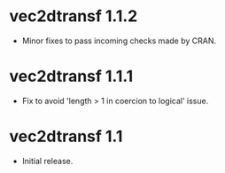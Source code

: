 # vec2dtransf 1.1.2

  + Minor fixes to pass incoming checks made by CRAN.
  
# vec2dtransf 1.1.1

  + Fix to avoid 'length > 1 in coercion to logical' issue.

# vec2dtransf 1.1

  + Initial release.
